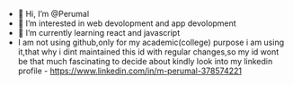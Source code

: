- 👋 Hi, I’m @Perumal
- 👀 I’m interested in web devolopment and app devolopment
- 🌱 I’m currently learning react and javascript
- I am not using github,only for my academic(college) purpose i am using it,that why i dint maintained this id with regular changes,so my id wont be that much fascinating to decide about kindly look into my linkedin profile - https://www.linkedin.com/in/m-perumal-378574221


<!---
Perumal699/Perumal699 is a ✨ special ✨ repository because its `README.md` (this file) appears on your GitHub profile.
You can click the Preview link to take a look at your changes.
--->
